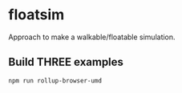# floatsim

Approach to make a walkable/floatable simulation.

## Build THREE examples

```bash
npm run rollup-browser-umd
```
